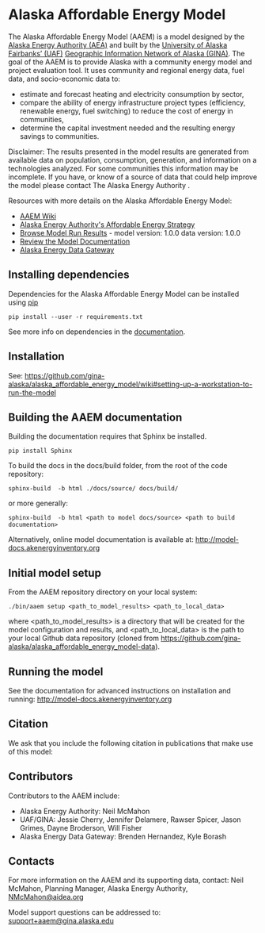 # Alaska Affordable Energy Model
The Alaska Affordable Energy Model (AAEM) is a model designed by the [Alaska Energy Authority (AEA)](http://www.akenergyauthority.org) and built by the [University of Alaska Fairbanks’ (UAF)](http://uaf.edu) [Geographic Information Network of Alaska (GINA)](http://gina.alaska.edu). The goal of the AAEM is to provide Alaska with a community energy model and project evaluation tool. It uses community and regional energy data, fuel data, and socio-economic data to:

- estimate and forecast heating and electricity consumption by sector,
- compare the ability of energy infrastructure project types (efficiency, renewable energy, fuel switching) to reduce the cost of energy in communities,
- determine the capital investment needed and the resulting energy savings to communities.


Disclaimer: The results presented in the model results are generated from available data on population, consumption, generation, and information on a technologies analyzed. For some communities this information may be incomplete. If you have, or know of a source of data that could help improve the model please contact The Alaska Energy Authority .

Resources with more details on the Alaska Affordable Energy Model:
- [AAEM Wiki](https://github.com/gina-alaska/alaska_affordable_energy_model/wiki)
- [Alaska Energy Authority's Affordable Energy Strategy](http://www.akenergyauthority.org/Policy-Planning/AlaskaAffordableEnergyStrategy)
- [Browse Model Run Results](http://model-results.akenergyinventory.org) - model version: 1.0.0 data version: 1.0.0
- [Review the Model Documentation](http://model-docs.akenergyinventory.org)
- [Alaska Energy Data Gateway](https://akenergygateway.alaska.edu/)


## Installing dependencies
Dependencies for the Alaska Affordable Energy Model can be installed using [pip](https://pypi.python.org/pypi/pip)

    pip install --user -r requirements.txt

See more info on dependencies in the [documentation](http://model-docs.akenergyinventory.org/software.html).

## Installation

See: https://github.com/gina-alaska/alaska_affordable_energy_model/wiki#setting-up-a-workstation-to-run-the-model

## Building the AAEM documentation

Building the documentation requires that Sphinx be installed.

    pip install Sphinx

To build the docs in the docs/build folder, from the root of the code repository:

    sphinx-build  -b html ./docs/source/ docs/build/

or more generally:

    sphinx-build  -b html <path to model docs/source> <path to build documentation>

Alternatively, online model documentation is available at: http://model-docs.akenergyinventory.org

## Initial model setup

From the AAEM repository directory on your local system:

    ./bin/aaem setup <path_to_model_results> <path_to_local_data>

where <path_to_model_results> is a directory that will be created for the model configuration and results, and <path_to_local_data> is the path to your local Github data repository (cloned from https://github.com/gina-alaska/alaska_affordable_energy_model-data).

## Running the model

See the documentation for advanced instructions on installation and running: http://model-docs.akenergyinventory.org

## Citation

We ask that you include the following citation in publications that make use of this model:
    
## Contributors

Contributors to the AAEM include:
  * Alaska Energy Authority: Neil McMahon
  * UAF/GINA: Jessie Cherry, Jennifer Delamere, Rawser Spicer, Jason Grimes, Dayne Broderson, Will Fisher
  * Alaska Energy Data Gateway: Brenden Hernandez, Kyle Borash
  
## Contacts
  For more information on the AAEM and its supporting data, contact: Neil McMahon, Planning Manager, Alaska Energy Authority, NMcMahon@aidea.org

  Model support questions can be addressed to: support+aaem@gina.alaska.edu

